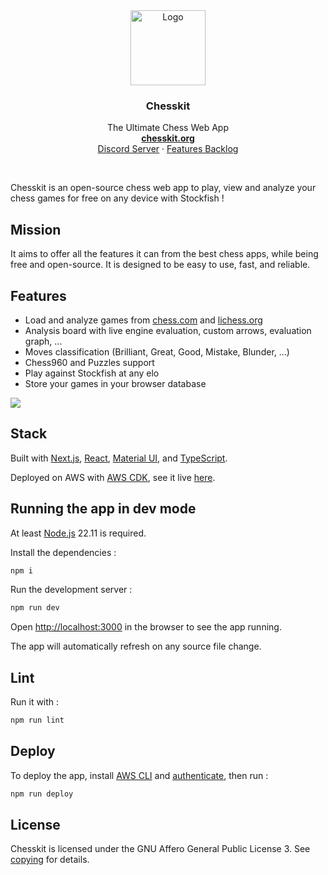 <div align="center">
  <a href="https://github.com/GuillaumeSD/Chesskit">
    <img width="120" height="120" src="https://github.com/GuillaumeSD/Chesskit/blob/main/public/android-chrome-192x192.png" alt="Logo">
  </a>

<h3 align="center">Chesskit</h3>
  <p align="center">
    The Ultimate Chess Web App
    <br />
    <a href="https://chesskit.org/" target="_blank" rel="noopener noreferrer"><strong>chesskit.org</strong></a>
    <br />
    <a href="https://discord.com/invite/Yr99abAcUr" target="_blank" rel="noopener noreferrer">Discord Server</a>
    ·
    <a href="https://chesskit.notion.site/4cf7823836724432b71aa8932ba7d5bb" target="_blank" rel="noopener noreferrer">Features Backlog</a>
  </p>
</div>
<br />

Chesskit is an open-source chess web app to play, view and analyze your chess games for free on any device with Stockfish !

## Mission

It aims to offer all the features it can from the best chess apps, while being free and open-source. It is designed to be easy to use, fast, and reliable.

## Features

- Load and analyze games from [chess.com](https://chess.com) and [lichess.org](https://lichess.org)
- Analysis board with live engine evaluation, custom arrows, evaluation graph, ...
- Moves classification (Brilliant, Great, Good, Mistake, Blunder, ...)
- Chess960 and Puzzles support
- Play against Stockfish at any elo
- Store your games in your browser database

<img src="https://github.com/GuillaumeSD/Chesskit/blob/main/assets/showcase.png" />

## Stack

Built with [Next.js](https://nextjs.org/docs), [React](https://react.dev/learn/describing-the-ui), [Material UI](https://mui.com/material-ui/getting-started/overview/), and [TypeScript](https://www.typescriptlang.org/docs/handbook/typescript-from-scratch.html).

Deployed on AWS with [AWS CDK](https://docs.aws.amazon.com/cdk/v2/guide/home.html), see it live [here](https://chesskit.org).

## Running the app in dev mode

At least [Node.js](https://nodejs.org) 22.11 is required.

Install the dependencies :

```bash
npm i
```

Run the development server :

```bash
npm run dev
```

Open [http://localhost:3000](http://localhost:3000) in the browser to see the app running.

The app will automatically refresh on any source file change.

## Lint

Run it with :

```bash
npm run lint
```

## Deploy

To deploy the app, install [AWS CLI](https://docs.aws.amazon.com/cli/latest/userguide/getting-started-install.html) and [authenticate](https://docs.aws.amazon.com/cli/latest/userguide/getting-started-quickstart.html), then run :

```bash
npm run deploy
```

## License

Chesskit is licensed under the GNU Affero General Public License 3. See [copying](COPYING.md) for
details.
